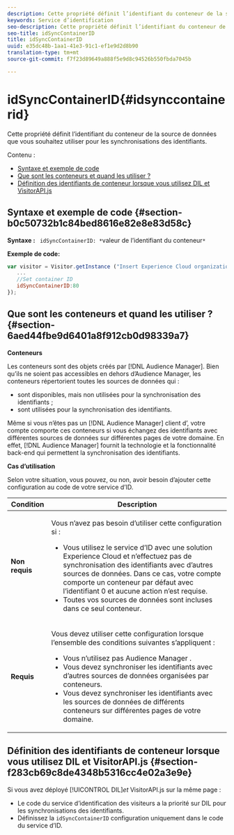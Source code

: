 ```yaml
---
description: Cette propriété définit l’identifiant du conteneur de la source de données que vous souhaitez utiliser pour les synchronisations des identifiants.
keywords: Service d’identification
seo-description: Cette propriété définit l’identifiant du conteneur de la source de données que vous souhaitez utiliser pour les synchronisations des identifiants.
seo-title: idSyncContainerID
title: idSyncContainerID
uuid: e35dc48b-1aa1-41e3-91c1-ef1e9d2d8b90
translation-type: tm+mt
source-git-commit: f7f23d89649a888f5e9d8c94526b550fbda7045b

---
```



# idSyncContainerID{#idsynccontainerid}

Cette propriété définit l’identifiant du conteneur de la source de données que vous souhaitez utiliser pour les synchronisations des identifiants.

Contenu :

<ul class="simplelist"> 
 <li> <a href="../../library/function-vars/idsyncontainerid.md#section-b0c50732b1c84bed8616e82e8e83d58c" format="dita" scope="local"> Syntaxe et exemple de code </a> </li> 
 <li> <a href="../../library/function-vars/idsyncontainerid.md#section-6aed44fbe9d6401a8f912cb0d98339a7" format="dita" scope="local">Que sont les conteneurs et quand les utiliser ?</a> </li> 
 <li> <a href="../../library/function-vars/idsyncontainerid.md#section-f283cb69c8de4348b5316cc4e02a3e9e" format="dita" scope="local"> Définition des identifiants de conteneur lorsque vous utilisez DIL et VisitorAPI.js </a> </li> 
</ul>

## Syntaxe et exemple de code {#section-b0c50732b1c84bed8616e82e8e83d58c}

**Syntaxe :** ` idSyncContainerID: *`valeur de l’identifiant du conteneur`*`

**Exemple de code:**

```js
var visitor = Visitor.getInstance ("Insert Experience Cloud organization ID here",{ 
   ... 
   //Set container ID 
   idSyncContainerID:80 
});
```

## Que sont les conteneurs et quand les utiliser ? {#section-6aed44fbe9d6401a8f912cb0d98339a7}

**Conteneurs**

Les conteneurs sont des objets créés par [!DNL Audience Manager]. Bien qu’ils ne soient pas accessibles en dehors d’Audience Manager, les conteneurs répertorient toutes les sources de données qui :

* sont disponibles, mais non utilisées pour la synchronisation des identifiants ;
* sont utilisées pour la synchronisation des identifiants.

Même si vous n’êtes pas un [!DNL Audience Manager] client d’, votre compte comporte ces conteneurs si vous échangez des identifiants avec différentes sources de données sur différentes pages de votre domaine. En effet, [!DNL Audience Manager] fournit la technologie et la fonctionnalité back-end qui permettent la synchronisation des identifiants.

**Cas d’utilisation**

Selon votre situation, vous pouvez, ou non, avoir besoin d’ajouter cette configuration au code de votre service d’ID.

<table id="table_48621F343C7F4760A75F6BCC2DB2DA20"> 
 <thead> 
  <tr> 
   <th colname="col1" class="entry"> Condition </th> 
   <th colname="col2" class="entry"> Description </th> 
  </tr> 
 </thead>
 <tbody> 
  <tr> 
   <td colname="col1"> <p> <b>Non requis</b> </p> </td> 
   <td colname="col2"> <p>Vous n’avez pas besoin d’utiliser cette configuration si : </p> <p> 
     <ul id="ul_4D6F794CD65C43D0BEFBA6F5DE420C2E"> 
      <li id="li_0F048A6AC7BE4450AFA1B20B1AC25808">Vous utilisez le service d’ID avec une solution <span class="keyword">Experience Cloud</span> et n’effectuez pas de synchronisation des identifiants avec d’autres sources de données. Dans ce cas, votre compte comporte un conteneur par défaut avec l’identifiant 0 et aucune action n’est requise. </li> 
      <li id="li_5657D64D9406407D9B4DB7D8BE4F8EE4">Toutes vos sources de données sont incluses dans ce seul conteneur. </li> 
     </ul> </p> </td> 
  </tr> 
  <tr> 
   <td colname="col1"> <p> <b>Requis</b> </p> </td> 
   <td colname="col2"> <p>Vous devez utiliser cette configuration lorsque l’ensemble des conditions suivantes s’appliquent : </p> <p> 
     <ul id="ul_9AFD14FC5A2745F7BD7BE7B64545DA62"> 
      <li id="li_04F0EFBBD71B43608CAAA7E7409D33FE">Vous n’utilisez pas <span class="keyword">Audience Manager </span>. </li> 
      <li id="li_4BFA6DC76CE9455EBBC337FD2FE820BF">Vous devez synchroniser les identifiants avec d’autres sources de données organisées par conteneurs. </li> 
      <li id="li_731DA5D1CBF244F8BEBE57C0E2EBA713">Vous devez synchroniser les identifiants avec les sources de données de différents conteneurs sur différentes pages de votre domaine. </li> 
     </ul> </p> </td> 
  </tr> 
 </tbody> 
</table>

## Définition des identifiants de conteneur lorsque vous utilisez DIL et VisitorAPI.js {#section-f283cb69c8de4348b5316cc4e02a3e9e}

Si vous avez déployé [!UICONTROL DIL]*et* VisitorAPI.js sur la même page :

* Le code du service d’identification des visiteurs a la priorité sur DIL pour les synchronisations des identifiants.
* Définissez la `idSyncContainerID` configuration uniquement dans le code du service d’ID.

